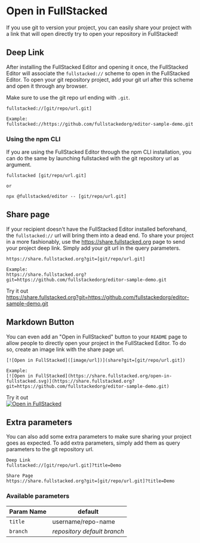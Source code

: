 # Open in FullStacked

If you use git to version your project,
you can easily share your project with a link that will open directly try to open your repository in FullStacked!

## Deep Link

After installing the FullStacked Editor and opening it once, the FullStacked Editor will associate the `fullstacked://` scheme to open in the FullStacked Editor.
To open your git repository project, add your git url after this scheme and open it through any browser.

Make sure to use the git repo url ending with `.git`.

```
fullstacked://[git/repo/url.git]

Example:
fullstacked://https://github.com/fullstackedorg/editor-sample-demo.git
```

### Using the npm CLI

If you are using the FullStacked Editor through the npm CLI installation, 
you can do the same by launching fullstacked with the git repository url as argument.

```shell
fullstacked [git/repo/url.git]

or

npx @fullstacked/editor -- [git/repo/url.git]
```

## Share page

If your recipient doesn't have the FullStacked Editor installed beforehand, the `fullstacked://` url will bring them into a dead end.
To share your project in a more fashionably, use the https://share.fullstacked.org page to send your project deep link.
Simply add your git url in the query parameters.

```
https://share.fullstacked.org?git=[git/repo/url.git]

Example:
https://share.fullstacked.org?git=https://github.com/fullstackedorg/editor-sample-demo.git
```
Try it out  
https://share.fullstacked.org?git=https://github.com/fullstackedorg/editor-sample-demo.git

## Markdown Button

You can even add an "Open in FullStacked" button to your `README` page to allow people to directly open your project in the FullStacked Editor.
To do so, create an image link with the share page url.

```
[![Open in FullStacked]([image/url])](share?git=[git/repo/url.git])

Example:
[![Open in FullStacked](https://share.fullstacked.org/open-in-fullstacked.svg)](https://share.fullstacked.org?git=https://github.com/fullstackedorg/editor-sample-demo.git)
```

Try it out  
[![Open in FullStacked](https://share.fullstacked.org/open-in-fullstacked.svg)](https://share.fullstacked.org?git=https://github.com/fullstackedorg/editor-sample-demo.git)

## Extra parameters

You can also add some extra parameters to make sure sharing your project goes as expected.
To add extra parameters, simply add them as query parameters to the git repository url.

```
Deep Link
fullstacked://[git/repo/url.git]?title=Demo

Share Page
https://share.fullstacked.org?git=[git/repo/url.git]?title=Demo
```

### Available parameters

| Param Name | default |
| -------- | ------- |
| `title` | username/repo-name |
| `branch` | *repository default branch* |